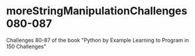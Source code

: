 # moreStringManipulationChallenges080-087
Challenges 80-87 of the book "Python by Example Learning to Program in 150 Challenges"
